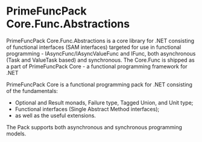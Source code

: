 # PrimeFuncPack Core.Func.Abstractions

PrimeFuncPack Core.Func.Abstractions is a core library for .NET consisting of functional interfaces (SAM interfaces) targeted for use in functional programming - IAsyncFunc/IAsyncValueFunc and IFunc, both asynchronous (Task and ValueTask based) and synchronous.
The Core.Func is shipped as a part of PrimeFuncPack Core - a functional programming framework for .NET

PrimeFuncPack Core is a functional programming pack for .NET consisting of the fundamentals:
- Optional and Result monads, Failure type, Tagged Union, and Unit type;
- Functional interfaces (Single Abstract Method interfaces);
- as well as the useful extensions.

The Pack supports both asynchronous and synchronous programming models.
